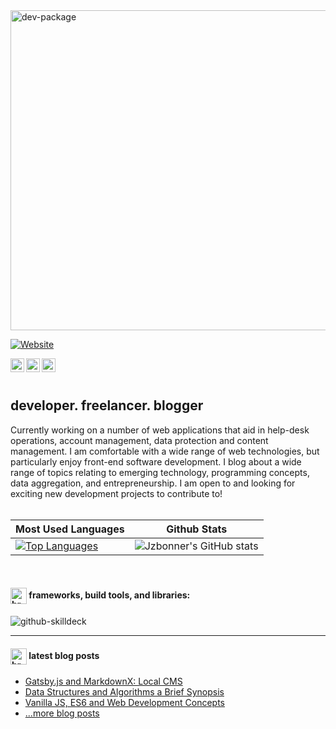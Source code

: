 <img align="center" alt="dev-package" width="512px" src="https://bit.ly/3NUML0N"/>

[![Website](https://img.shields.io/badge/github%20projects-view%20my%20work-green)](https://github.com/users/Jzbonner/projects/5)


[<img align="left" alt="jzbonner | Figma" width="22px" src="https://res.cloudinary.com/dzmc7doja/image/upload/v1631673497/design-assets/icon-assets/figma-logo.png" />][figma]
[<img align="left" alt="jzbonner | LinkedIn" width="22px" src="https://res.cloudinary.com/dzmc7doja/image/upload/v1643350646/design-assets/icon-assets/linkedin.png" />][linkedin]
[<img align="left" alt="jzbonner | Twitter" width="22px" src="https://res.cloudinary.com/dzmc7doja/image/upload/v1643181521/design-assets/icon-assets/twitter-svgrepo-com.svg" />][twitter]
<br />
<br />

## developer. freelancer. blogger
Currently working on a number of web applications that aid in help-desk operations, account management, data protection and content management. I am comfortable with a wide range of web technologies, but particularly enjoy  front-end software development. I blog about a wide range of topics relating to emerging technology, programming concepts, data aggregation, and entrepreneurship. I am open to and looking for exciting new development projects to contribute to! 
<br />
<br />

| Most Used Languages | Github Stats|
|-----------|-------|
|[![Top Languages](https://github-readme-stats.vercel.app/api/top-langs/?username=jzbonner&hide=tcl&layout=compact&hide_title=true&langs_count=8)](https://github.com/Jzbonner)| ![Jzbonner's GitHub stats](https://github-readme-stats.vercel.app/api?username=jzbonner&show_icons=true&hide_title=true&theme=nord)  

<!-- <details> -->
<!--   <summary>:black_nib: recent github activity</summary> -->
<!--    -->
<!--START_SECTION:activity-->
<!-- - Updated layout and content changes for educational resouces in [jzbonner/programming-cs](https://github.com/Jzbonner/programming-cs) -->
<!-- - Refreshed site design and mobile responsiveness for personal website in [jzbonner/jzbonner.me](https://github.com/Jzbonner/jzbonner.me)  -->
<!-- - Added interactive notes on financial research and modeling to [jzbonner/dataanalytics-py](https://github.com/Jzbonner/dataanalytics-py) -->
<!-- - Worked on code issues and developed wordpress themes and templates in [REPLI Developer Repo](https://github.com/REPLI-Developer-Repo)  -->
<!--END_SECTION:activity-->
<!-- </details> -->

<br />

#### [<img align="center" alt="brain-logo" width="26px" src="https://res.cloudinary.com/dzmc7doja/image/upload/v1640759855/design-assets/design-icon-assets/hierarchical-structure.png"/>][blog] frameworks, build tools, and libraries:  


![github-skilldeck](https://res.cloudinary.com/dzmc7doja/image/upload/v1640155082/portfolio-site/github-skillset.png)

---

#### [<img align="center" alt="brain-logo" width="26px" src="https://res.cloudinary.com/dzmc7doja/image/upload/v1627449411/design-assets/icon-assets/brain.png"/>][blog] latest blog posts

<!-- BLOG-POST-LIST:START -->
- [Gatsby.js and MarkdownX: Local CMS](https://github.com/Jzbonner/blog-backup/tree/main/blog-articles)
- [Data Structures and Algorithms a Brief Synopsis](https://github.com/Jzbonner/blog-backup/tree/main/blog-articles) 
- [Vanilla JS, ES6 and Web Development Concepts](https://github.com/Jzbonner/blog-backup/tree/main/blog-articles)
- [...more blog posts](https://github.com/Jzbonner/blog-backup/tree/main/blog-articles) 
<!-- BLOG-POST-LIST:END -->

[website]: https://jzbonner.me
[figma]: https://www.figma.com/@jzbonner
[github-profile]: https://github.com/Jzbonner
[linkedin]: https://www.linkedin.com/in/jarrett-bonner/
[blog]: https://jzb-lib.xyz/
[mailto]: mailto:jarrett.bonner@gmail.com
[twitter]: https://twitter.com/jzb_dev
